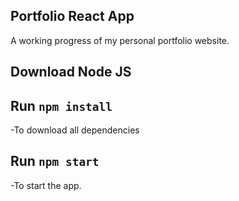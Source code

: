 ## Portfolio React App

A working progress of my personal portfolio website.

## Download Node JS 

## Run `npm install`

-To download all dependencies

## Run `npm start`

-To start the app.
  

